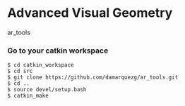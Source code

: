 # Advanced Visual Geometry
ar_tools

### Go to your catkin workspace
```
$ cd catkin_workspace
$ cd src
$ git clone https://github.com/damarquezg/ar_tools.git
$ cd ..
$ source devel/setup.bash
$ catkin_make
```
